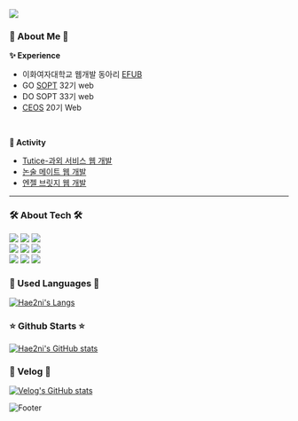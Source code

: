 <div>
<img src="https://capsule-render.vercel.app/api?type=waving&color=auto&height=100&section=header&fontSize=30" />
  
### 👀 About Me 👀
<b>✨ Experience </b>
<br/>
<ul>
  <li>이화여자대학교 웹개발 동아리 <a href="https://efub.vercel.app/">EFUB</a></li>
  <li>GO <a href="https://www.sopt.org/">SOPT</a> 32기 web</li>
  <li>DO SOPT 33기 web</li>
  <li><a href="https://ceos-sinchon.com/">CEOS<a/> 20기 Web</li>
</ul>
</br>

<b>🚀 Activity</b>
<ul>
  <li><a href="https://tutice.com/">Tutice-과외 서비스 웹 개발</a></li>
  <li><a href="https://www.nonsoolmate.com/">논술 메이트 웹 개발</a></li>
<li><a href="https://www.angelbridge.site/">엔젤 브릿지 웹 개발</a></li>
</ul>
<div>

  ----
  
### 🛠️ About Tech 🛠️
<img src="https://img.shields.io/badge/HTML5-E34F26?style=flat&logo=HTML5&logoColor=white" />
<img src="https://img.shields.io/badge/CSS3-1572B6?style=flat&logo=CSS3&logoColor=white" />
<img src="https://img.shields.io/badge/javascript-F7DF1E?style=flat&logo=javascript&logoColor=white" /> </br>
<img src="https://img.shields.io/badge/TypeScript-3178C6?style=flat&logo=TypeScript&logoColor=white" />
<img src="https://img.shields.io/badge/React-61DAFB?style=flat&logo=React&logoColor=white" />
<img src="https://img.shields.io/badge/ReactQuery-FF4154?style=flat&logo=ReactQuery&logoColor=white" /> </br>
<img src="https://img.shields.io/badge/styledcomponents-DB7093?style=flat&logo=styled-components&logoColor=white" />
<img src="https://img.shields.io/badge/Python-3776AB?style=flat&logo=Python&logoColor=white" />
<img src="https://img.shields.io/badge/ReactNative-61DAFB?style=flat&logo=React&logoColor=white" /> </br>


### 💬 Used Languages 💬
[![Hae2ni's Langs](https://github-readme-stats.vercel.app/api/top-langs/?username=hae2ni)](https://github.com/anuraghazra/github-readme-stats)



</div>

### ⭐️ Github Starts ⭐️

[![Hae2ni's GitHub stats](https://github-readme-stats.vercel.app/api?username=hae2ni)](https://github.com/anuraghazra/github-readme-stats)

### 🚀 Velog 🚀
[![Velog's GitHub stats](https://velog-readme-stats.vercel.app/api?name=hae2ni)](https://velog.io/@hae2ni)


![Footer](https://capsule-render.vercel.app/api?type=waving&color=auto&height=200&section=footer)
</div>
